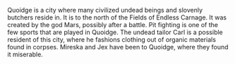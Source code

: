 Quoidge is a city where many civilized undead beings and slovenly butchers reside in. It is to the north of the Fields of Endless Carnage. It was created by the god Mars, possibly after a battle. Pit fighting is one of the few sports that are played in Quoidge. The undead tailor Carl is a possible resident of this city, where he fashions clothing out of organic materials found in corpses.
Mireska and Jex have been to Quoidge, where they found it miserable.
